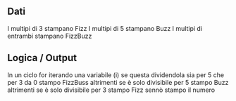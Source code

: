 ## Dati

I multipi di 3 stampano Fizz
I multipi di 5 stampano Buzz
I multipi di entrambi stampano FizzBuzz

## Logica / Output

In un ciclo for iterando una variabile (i)
se questa dividendola sia per 5 che per 3 da 0 stampo FizzBuss
altrimenti se è solo divisibile per 5 stampo Buzz
altrimenti se è solo divisibile per 3 stampo Fizz
sennò stampo il numero

